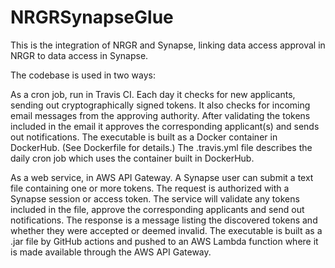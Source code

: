 # NRGRSynapseGlue

This is the integration of NRGR and Synapse, linking data access approval in NRGR to data access in Synapse.

The codebase is used in two ways:

As a cron job, run in Travis CI.  Each day it checks for new applicants, sending out cryptographically signed tokens.  It also checks for incoming email messages from the approving authority.  After validating the tokens included in the email it approves the corresponding applicant(s) and sends out notifications.  The executable is built as a Docker container in DockerHub.  (See Dockerfile for details.)  The .travis.yml file describes the daily cron job which uses the container built in DockerHub.


As a web service, in AWS API Gateway.  A Synapse user can submit a text file containing one or more tokens.  The request is authorized with a Synapse session or access token.  The service will validate any tokens included in the file, approve the corresponding applicants and send out notifications.  The response is a message listing the discovered tokens and whether they were accepted or deemed invalid.  The executable is built as a .jar file by GitHub actions and pushed to an AWS Lambda function where it is made available through the AWS API Gateway.
